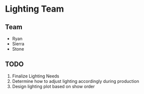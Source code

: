 # Lighting Team

## Team

- Ryan
- Sierra
- Stone

## TODO

1. Finalize Lighting Needs
2. Determine how to adjust lighting accordingly during production
3. Design lighting plot based on show order

